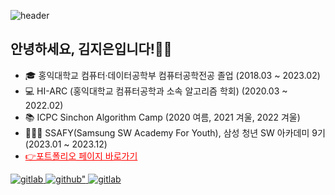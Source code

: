 ![header](https://capsule-render.vercel.app/api?type=waving&height=300&color=gradient&text=Hi,%20I'm%20Jieun&fontSize=50&customColorList=7)

## 안녕하세요, 김지은입니다!👨‍💻
- 🎓 홍익대학교 컴퓨터·데이터공학부 컴퓨터공학전공 졸업
(2018.03 ~ 2023.02)
- 💻 HI-ARC (홍익대학교 컴퓨터공학과 소속 알고리즘 학회)
(2020.03 ~ 2022.02)
- 📚 ICPC Sinchon Algorithm Camp
(2020 여름, 2021 겨울, 2022 겨울)
- 🧑‍🤝‍🧑 SSAFY(Samsung SW Academy For Youth), 삼성 청년 SW 아카데미 9기
(2023.01 ~ 2023.12)
- <a href="https://jxixeun-portfolio.vercel.app/" target="_blank" style="color:red;">👉포트폴리오 페이지 바로가기</a>

<a href="mailto:jxixeun@gmail.com" target="_blank">
<img src=https://img.shields.io/badge/Gmail-EA4335.svg?&style=flat-square&logo=Gmail&logoColor=white alt=gitlab style="margin-bottom: 5px" />
<a href="https://github.com/jxixeun" target="_blank">
<img src=https://img.shields.io/badge/github-%2324292e.svg?&style=flat-square&logo=github&logoColor=white alt=github" />
</a>
<a href="https://xntifrxgile.tistory.com" target="_blank">
<img src=https://img.shields.io/badge/tistory-D45D28.svg?&style=flat-square&logo=tistory&logoColor=white alt=gitlab style="margin-bottom: 5px" />
</a> 


  
